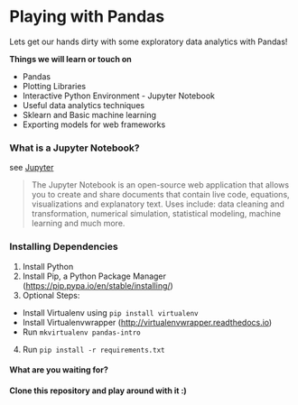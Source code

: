 # Playing with Pandas
Lets get our hands dirty with some exploratory data analytics with Pandas! 

__Things we will learn or touch on__

* Pandas
* Plotting Libraries
* Interactive Python Environment - Jupyter Notebook
* Useful data analytics techniques
* Sklearn and Basic machine learning
* Exporting models for web frameworks


### What is a Jupyter Notebook?
see [Jupyter](http://jupyter.org/)

> The Jupyter Notebook is an open-source web application that allows you to create and share documents that contain live code, equations, visualizations and explanatory text. Uses include: data cleaning and transformation, numerical simulation, statistical modeling, machine learning and much more.


### Installing Dependencies

1. Install Python
2. Install Pip, a Python Package Manager (https://pip.pypa.io/en/stable/installing/)
3. Optional Steps:
  - Install Virtualenv using ```pip install virtualenv```
  - Install Virtualenvwrapper (http://virtualenvwrapper.readthedocs.io)
  - Run ```mkvirtualenv pandas-intro```
4. Run ```pip install -r requirements.txt```


<Useful Guides and links for learning Data Science>

<To be added>


#### What are you waiting for? 

#### Clone this repository and play around with it :)

